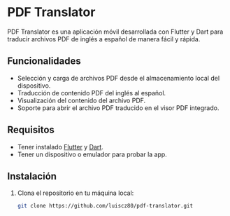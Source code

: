 # PDF Translator

PDF Translator es una aplicación móvil desarrollada con Flutter y Dart para traducir archivos PDF de inglés a español de manera fácil y rápida.

## Funcionalidades

- Selección y carga de archivos PDF desde el almacenamiento local del dispositivo.
- Traducción de contenido PDF del inglés al español.
- Visualización del contenido del archivo PDF.
- Soporte para abrir el archivo PDF traducido en el visor PDF integrado.

## Requisitos

- Tener instalado [Flutter](https://flutter.dev/docs/get-started/install) y [Dart](https://dart.dev/get-dart).
- Tener un dispositivo o emulador para probar la app.

## Instalación

1. Clona el repositorio en tu máquina local:

   ```bash
   git clone https://github.com/luiscz80/pdf-translator.git
   ```
